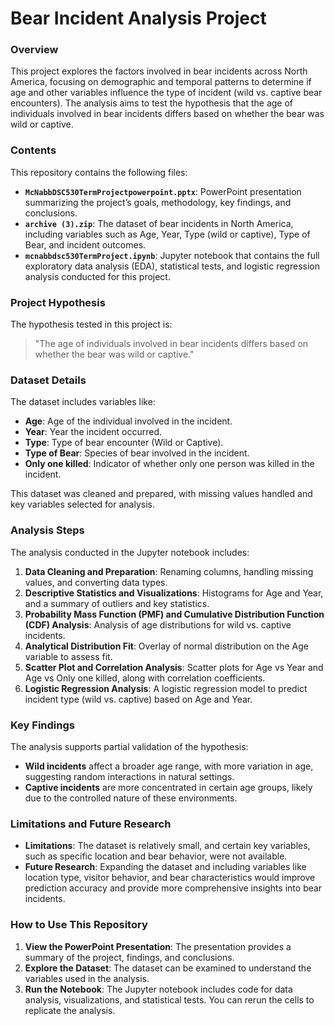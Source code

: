 # Bear Incident Analysis Project

### Overview
This project explores the factors involved in bear incidents across North America, focusing on demographic and temporal patterns to determine if age and other variables influence the type of incident (wild vs. captive bear encounters). The analysis aims to test the hypothesis that the age of individuals involved in bear incidents differs based on whether the bear was wild or captive.

### Contents
This repository contains the following files:
- **`McNabbDSC530TermProjectpowerpoint.pptx`**: PowerPoint presentation summarizing the project’s goals, methodology, key findings, and conclusions.
- **`archive (3).zip`**: The dataset of bear incidents in North America, including variables such as Age, Year, Type (wild or captive), Type of Bear, and incident outcomes.
- **`mcnabbdsc530TermProject.ipynb`**: Jupyter notebook that contains the full exploratory data analysis (EDA), statistical tests, and logistic regression analysis conducted for this project.

### Project Hypothesis
The hypothesis tested in this project is:
> "The age of individuals involved in bear incidents differs based on whether the bear was wild or captive."

### Dataset Details
The dataset includes variables like:
- **Age**: Age of the individual involved in the incident.
- **Year**: Year the incident occurred.
- **Type**: Type of bear encounter (Wild or Captive).
- **Type of Bear**: Species of bear involved in the incident.
- **Only one killed**: Indicator of whether only one person was killed in the incident.

This dataset was cleaned and prepared, with missing values handled and key variables selected for analysis.

### Analysis Steps
The analysis conducted in the Jupyter notebook includes:
1. **Data Cleaning and Preparation**: Renaming columns, handling missing values, and converting data types.
2. **Descriptive Statistics and Visualizations**: Histograms for Age and Year, and a summary of outliers and key statistics.
3. **Probability Mass Function (PMF) and Cumulative Distribution Function (CDF) Analysis**: Analysis of age distributions for wild vs. captive incidents.
4. **Analytical Distribution Fit**: Overlay of normal distribution on the Age variable to assess fit.
5. **Scatter Plot and Correlation Analysis**: Scatter plots for Age vs Year and Age vs Only one killed, along with correlation coefficients.
6. **Logistic Regression Analysis**: A logistic regression model to predict incident type (wild vs. captive) based on Age and Year.

### Key Findings
The analysis supports partial validation of the hypothesis:
- **Wild incidents** affect a broader age range, with more variation in age, suggesting random interactions in natural settings.
- **Captive incidents** are more concentrated in certain age groups, likely due to the controlled nature of these environments.

### Limitations and Future Research
- **Limitations**: The dataset is relatively small, and certain key variables, such as specific location and bear behavior, were not available.
- **Future Research**: Expanding the dataset and including variables like location type, visitor behavior, and bear characteristics would improve prediction accuracy and provide more comprehensive insights into bear incidents.

### How to Use This Repository
1. **View the PowerPoint Presentation**: The presentation provides a summary of the project, findings, and conclusions.
2. **Explore the Dataset**: The dataset can be examined to understand the variables used in the analysis.
3. **Run the Notebook**: The Jupyter notebook includes code for data analysis, visualizations, and statistical tests. You can rerun the cells to replicate the analysis.
